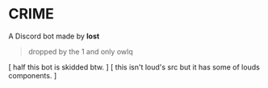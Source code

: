 # CRIME
A Discord bot made by **lost**
> dropped by the 1 and only owlq

[ half this bot is skidded btw. ]
[ this isn't loud's src but it has some of louds components. ]
